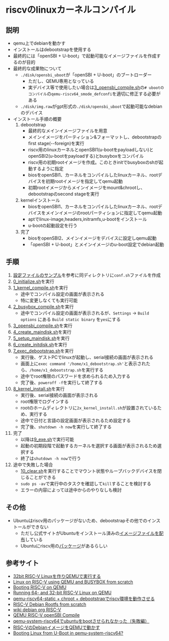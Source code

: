 # riscvのlinuxカーネルコンパイル

## 説明
- qemu上でdebianを動かす
- インストールはdebootstrapを使用する
- 最終的には「openSBI + U-boot」で起動可能なイメージファイルを作成するのが目的
- 最終的な成果物について
    - `./disk/opensbi_uboot`が「openSBI + U-boot」のブートローダー
        - ただし、QEMU専用となっている
        - 実デバイス等で使用したい場合は[3_opensbi_compile.sh](./3_opensbi_compile.sh)の`# ubootのコンパイル`の`qemu-riscv64_smode_defconfi`を適切に修正する必要がある
    - `./disk/img.raw`がgpt形式の`./disk/opensbi_uboot`で起動可能なdebianのデバイス
- インストール手順の概要
    1. debootstrap
        - 最終的なメインイメージファイルを用意
        - メインイメージをパーティション&フォーマットし、debootstrapのfirst stage(--foreign)を実行
        - riscv用のlinuxカーネルとopenSBI1(u-bootをpayloadしない)とopenSBI2(u-bootをpayloadする)とbusyboxをコンパイル
        - riscv用の初期rootイメージを作成。このときinitでbusyboxのshが起動するように指定
        - biosをopenSBI1、カーネルをコンパイルしたlinuxカーネル、rootデバイスを初期rootイメージを指定してqemu起動
        - 初期rootイメージからメインイメージをmount&chrootし、debootstrapのsecond stageを実行
    2. kernelインストール
        - biosをopenSBI1、カーネルをコンパイルしたlinuxカーネル、rootデバイスをメインイメージのrootパーティションに指定してqemu起動
        - aptでlinux-image,headers,initramfs,u-bootをインストール
        - u-bootの起動設定を行う
    3. 完了
        - biosをopenSBI2、メインイメージをデバイスに設定しqemu起動
        - 「openSBI + U-boot」とメインイメージのu-boot設定でdebian起動

## 手順
1. [設定ファイルのサンプル](./conf/conf-sample.sh)を参考に同ディレクトリに`conf.sh`ファイルを作成
2. [0_initialize.sh](./0_initialize.sh)を実行
3. [1_kernel_compile.sh](./1_kernel_compile.sh)を実行
    - 途中でコンパイル設定の画面が表示される
    - 特に変更しなくても実行可能
4. [2_busybox_compile.sh](./2_busybox_compile.sh)を実行
    - 途中でコンパイル設定の画面が表示されるが、`Settings` -> `Build options` にある `Build static binary` を`yes`にする
5. [3_opensbi_compile.sh](./3_opensbi_compile.sh)を実行
6. [4_create_maindisk.sh](./4_create_maindisk.sh)を実行
7. [5_setup_maindisk.sh](./5_setup_maindisk.sh)を実行
8. [6_create_initdisk.sh](./6_create_initdisk.sh)を実行
9. [7_exec_debootstrap.sh](./7_exec_debootstrap.sh)を実行
    - 実行後、ゲストPCでlinuxが起動し、serial接続の画面が表示される
    - 画面上に`exec command '/home/x1_debootstrap.sh'`と表示されたら、`/home/x1_debootstrap.sh`を実行する
    - 途中でroot権限のパスワードを求められるため入力する
    - 完了後、`poweroff -f`を実行して終了する
10. [8_kernel_install.sh](./8_kernel_install.sh)を実行
    - 実行後、serial接続の画面が表示される
    - root権限でログインする
    - rootのホームディレクトリに`2x_kernel_install.sh`が設置されているため、実行する
    - 途中で日付と言語の設定画面が表示されるため設定する
    - 完了後、`shutdown -h now`を実行して終了する
11. 完了
    - 以降は[9_exe.sh](./9_exe.sh)で実行可能
    - 起動の初期段階で起動するカーネルを選択する画面が表示されるため選択する
    - 終了は`shutdown -h now`で行う
12. 途中で失敗した場合
    - [10_clear.sh](./10_clear.sh)を実行することでマウント状態やループバックデバイスを閉じることができる
    - `sudo ps -av`で実行中のタスクを確認して`kill`することを検討する
    - エラーの内容によっては途中からのやりなしも検討

## その他
- Ubuntuはriscv用のパッケージがないため、debootstrapその他でのインストールができない
    - ただし公式サイトがUbuntuをインストール済みの[イメージファイルを配布](https://ubuntu.com/download/risc-v)している
    - Ubuntuにriscv用の[パッケージ](http://ports.ubuntu.com/ubuntu-ports/dists/jammy/)があるらしい

## 参考サイト
- [32bit RISC-V Linuxを作りQEMUで実行する](https://blog.rogiken.org/blog/2023/04/06/32bit-risc-v-linux%E3%82%92%E4%BD%9C%E3%82%8Aqemu%E3%81%A7%E5%AE%9F%E8%A1%8C%E3%81%99%E3%82%8B/)
- [Linux on RISC-V using QEMU and BUSYBOX from scratch](https://risc-v-machines.readthedocs.io/en/latest/linux/simple/)
- [Booting RISC-V on QEMU](https://jborza.com/post/2021-04-03-running-riscv-qemu/)
- [Running 64- and 32-bit RISC-V Linux on QEMU](https://risc-v-getting-started-guide.readthedocs.io/en/latest/linux-qemu.html)
- [qemu-riscv64-static + chroot + debootstrapでriscv環境を動作させる](https://cstmize.hatenablog.jp/entry/2020/01/25/qemu-riscv64-static_%2B_chroot_%2B_debootstrap%E3%81%A7riscv%E7%92%B0%E5%A2%83%E3%81%AE%E3%83%90%E3%82%A4%E3%83%8A%E3%83%AA%E3%82%92%E5%8B%95%E3%81%8B%E3%81%99)
- [RISC-V Debian Rootfs from scratch](https://github.com/carlosedp/riscv-bringup/blob/master/Debian-Rootfs-Guide.md)
- [wiki debian org RISC-V](https://wiki.debian.org/RISC-V)
- [QEMU RISC-V openSBI Compile](https://github.com/riscv-software-src/opensbi/blob/v1.3/docs/platform/qemu_virt.md)
- [qemu-system-riscv64でubuntuをbootさせられなかった（失敗編）](https://qiita.com/rizkubo/items/5ac1f70addc5aad2d500)
- [RISC-VのDebianイメージをQEMUで動かす](https://gihyo.jp/admin/serial/01/ubuntu-recipe/0603)
- [Booting Linux from U-Boot in qemu-system-riscv64?](https://groups.google.com/a/groups.riscv.org/g/sw-dev/c/Xdv14d8J-n4/m/sQvE6W5KCAAJ)
